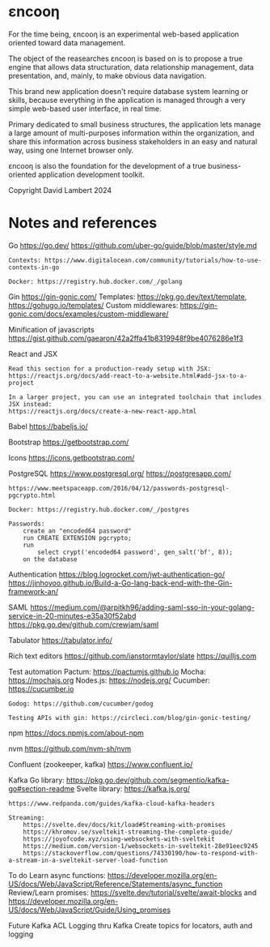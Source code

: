 # εncooη

For the time being, εncooη is an experimental web-based application 
oriented toward data management.

The object of the reasearches εncooη is based on is to propose 
a true engine that allows data structuration, data relationship 
management, data presentation, and, mainly, to make obvious data navigation.

This brand new application doesn't require database system 
learning or skills, because everything in the application 
is managed through a very simple web-based user interface, 
in real time. 

Primary dedicated to small business structures, 
the application lets manage a large amount of multi-purposes information 
within the organization, and share this information across business stakeholders 
in an easy and natural way, using one Internet browser only.

εncooη is also the foundation for the development of a true business-oriented 
application development toolkit.

Copyright David Lambert 2024

# Notes and references

Go
    https://go.dev/
    https://github.com/uber-go/guide/blob/master/style.md

    Contexts: https://www.digitalocean.com/community/tutorials/how-to-use-contexts-in-go

    Docker: https://registry.hub.docker.com/_/golang

Gin
    https://gin-gonic.com/ 
    Templates: https://pkg.go.dev/text/template, https://gohugo.io/templates/
    Custom middlewares: https://gin-gonic.com/docs/examples/custom-middleware/

Minification of javascripts
    https://gist.github.com/gaearon/42a2ffa41b8319948f9be4076286e1f3

React and JSX
    <!-- Don't use this in production: -->
    <script src="https://unpkg.com/@babel/standalone/babel.min.js"></script>

    Read this section for a production-ready setup with JSX:
    https://reactjs.org/docs/add-react-to-a-website.html#add-jsx-to-a-project

    In a larger project, you can use an integrated toolchain that includes JSX instead:
    https://reactjs.org/docs/create-a-new-react-app.html

Babel
    https://babeljs.io/

Bootstrap
    https://getbootstrap.com/

Icons
    https://icons.getbootstrap.com/

PostgreSQL
    https://www.postgresql.org/ 
    https://postgresapp.com/

    https://www.meetspaceapp.com/2016/04/12/passwords-postgresql-pgcrypto.html

    Docker: https://registry.hub.docker.com/_/postgres

    Passwords:
        create an "encoded64 password"
        run CREATE EXTENSION pgcrypto;
        run
            select crypt('encoded64 password', gen_salt('bf', 8));
        on the database

Authentication
    https://blog.logrocket.com/jwt-authentication-go/
    https://jinhoyoo.github.io/Build-a-Go-lang-back-end-with-the-Gin-framework-an/

SAML
    https://medium.com/@arpitkh96/adding-saml-sso-in-your-golang-service-in-20-minutes-e35a30f52abd
    https://pkg.go.dev/github.com/crewjam/saml

Tabulator
    https://tabulator.info/

Rich text editors
    https://github.com/ianstormtaylor/slate
    https://quilljs.com


Test automation
    Pactum: https://pactumjs.github.io
    Mocha: https://mochajs.org
    Nodes.js: https://nodejs.org/
    Cucumber: https://cucumber.io

    Godog: https://github.com/cucumber/godog

    Testing APIs with gin: https://circleci.com/blog/gin-gonic-testing/

npm
    https://docs.npmjs.com/about-npm

nvm
    https://github.com/nvm-sh/nvm


Confluent (zookeeper, kafka)
    https://www.confluent.io/ 

Kafka
    Go library: https://pkg.go.dev/github.com/segmentio/kafka-go#section-readme 
    Svelte library: https://kafka.js.org/

    https://www.redpanda.com/guides/kafka-cloud-kafka-headers

    Streaming:
        https://svelte.dev/docs/kit/load#Streaming-with-promises
        https://khromov.se/sveltekit-streaming-the-complete-guide/
        https://joyofcode.xyz/using-websockets-with-sveltekit 
        https://medium.com/version-1/websockets-in-sveltekit-28e91eec9245
        https://stackoverflow.com/questions/74330190/how-to-respond-with-a-stream-in-a-sveltekit-server-load-function
        

To do
    Learn async functions: https://developer.mozilla.org/en-US/docs/Web/JavaScript/Reference/Statements/async_function
    Review/Learn promises: https://svelte.dev/tutorial/svelte/await-blocks and https://developer.mozilla.org/en-US/docs/Web/JavaScript/Guide/Using_promises

Future
    Kafka ACL
    Logging thru Kafka
    Create topics for locators, auth and logging